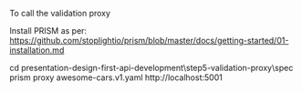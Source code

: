 ﻿To call the validation proxy

Install PRISM as per: https://github.com/stoplightio/prism/blob/master/docs/getting-started/01-installation.md

cd presentation-design-first-api-development\step5-validation-proxy\spec
prism proxy awesome-cars.v1.yaml http://localhost:5001